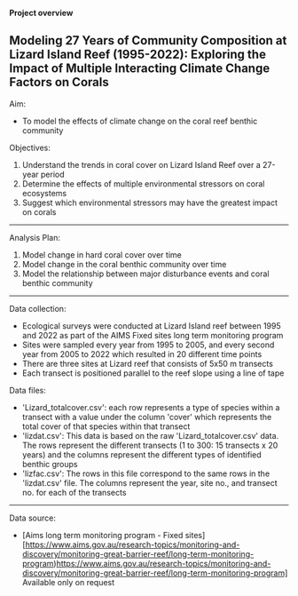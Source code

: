 **Project overview**

## Modeling 27 Years of Community Composition at Lizard Island Reef (1995-2022): Exploring the Impact of Multiple Interacting Climate Change Factors on Corals

Aim:
- To model the effects of climate change on the coral reef benthic community


Objectives: 
1. Understand the trends in coral cover on Lizard Island Reef over a 27-year period
2. Determine the effects of multiple environmental stressors on coral ecosystems
3. Suggest which environmental stressors may have the greatest impact on corals

---
Analysis Plan:
1. Model change in hard coral cover over time
2. Model change in the coral benthic community over time
3. Model the relationship between major disturbance events and coral benthic community

---
Data collection: 
- Ecological surveys were conducted at Lizard Island reef between 1995 and 2022 as part of the AIMS Fixed sites long term monitoring program
- Sites were sampled every year from 1995 to 2005, and every second year from 2005 to 2022 which resulted in 20 different time points
- There are three sites at Lizard reef that consists of 5x50 m transects
- Each transect is positioned parallel to the reef slope using a line of tape

Data files:
- 'Lizard_totalcover.csv': each row represents a type of species within a transect with a value under the column 'cover' which represents the total cover of that species within that transect
- 'lizdat.csv': This data is based on the raw 'Lizard_totalcover.csv' data. The rows represent the different transects (1 to 300: 15 transects x 20 years) and the columns represent the different types of identified benthic groups
- 'lizfac.csv': The rows in this file correspond to the same rows in the 'lizdat.csv' file. The columns represent the year, site no., and transect no. for each of the transects

---
Data source: 

- [Aims long term monitoring program - Fixed sites] [https://www.aims.gov.au/research-topics/monitoring-and-discovery/monitoring-great-barrier-reef/long-term-monitoring-program)https://www.aims.gov.au/research-topics/monitoring-and-discovery/monitoring-great-barrier-reef/long-term-monitoring-program] Available only on request 


